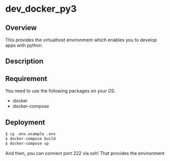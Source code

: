 # dev_docker_py3

## Overview

This provides the virtualhost environment which enables you to develop apps with python.

## Description

## Requirement

You need to use the following packages on your OS.

- docker
- docker-compose

## Deployment

```bash
$ cp .env.example .env
$ docker-compose build
$ docker-compose up
```

And then, you can connect port 222 via ssh!
That provides the environment
